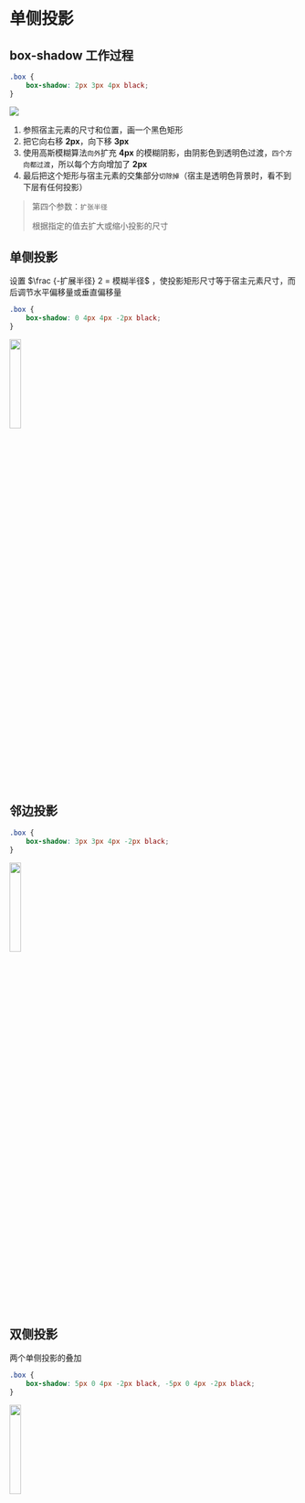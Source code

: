 # 单侧投影

## **box-shadow** 工作过程

```css
.box {
    box-shadow: 2px 3px 4px black;
}
```

![](https://cdn.jsdelivr.net/gh/kingmusi/blogImages/img/20210409185806.png)

1. 参照宿主元素的尺寸和位置，画一个黑色矩形
2. 把它向右移 **2px**，向下移 **3px**
3. 使用高斯模糊算法`向外`扩充 **4px** 的模糊阴影，由阴影色到透明色过渡，`四个方向都过渡`，所以每个方向增加了 **2px**
4. 最后把这个矩形与宿主元素的交集部分`切除掉`（宿主是透明色背景时，看不到下层有任何投影）

> 第四个参数：`扩张半径`
>
> 根据指定的值去扩大或缩小投影的尺寸

## 单侧投影

设置 $\frac {-扩展半径} 2 = 模糊半径$ ，使投影矩形尺寸等于宿主元素尺寸，而后调节水平偏移量或垂直偏移量

```css
.box {
    box-shadow: 0 4px 4px -2px black;
}
```

<img src="https://cdn.jsdelivr.net/gh/kingmusi/blogImages/img/20210409192154.png" style="width:20%;" />

## 邻边投影

```css
.box {
    box-shadow: 3px 3px 4px -2px black;
}
```

<img src="https://cdn.jsdelivr.net/gh/kingmusi/blogImages/img/20210409192414.png" style="width:20%;" />

## 双侧投影

两个单侧投影的叠加

```css
.box {
    box-shadow: 5px 0 4px -2px black, -5px 0 4px -2px black;
}
```

<img src="https://cdn.jsdelivr.net/gh/kingmusi/blogImages/img/20210409192607.png" style="width:20%;" />

